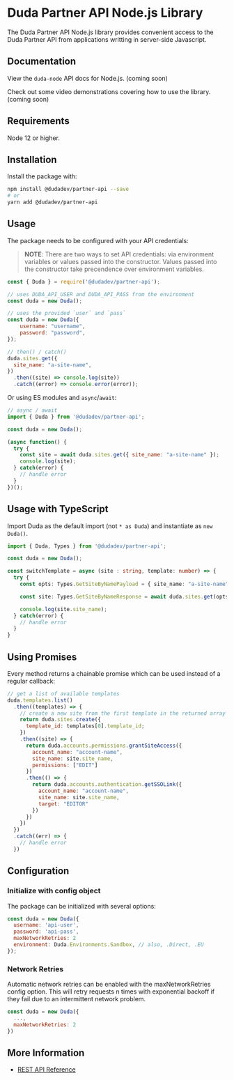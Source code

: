 # Duda Partner API Node.js Library

The Duda Partner API Node.js library provides convenient access to the Duda Partner API from applications writting in server-side Javascript.

## Documentation

View the `duda-node` API docs for Node.js. (coming soon)

Check out some video demonstrations covering how to use the library. (coming soon)

## Requirements

Node 12 or higher.

## Installation

Install the package with:

```bash
npm install @dudadev/partner-api --save
# or
yarn add @dudadev/partner-api
```

## Usage

The package needs to be configured with your API credentials:

> **NOTE**: There are two ways to set API credentials: via environment variables or values passed into the constructor. Values passed into the constructor take precendence over environment variables.

```javascript
const { Duda } = require('@dudadev/partner-api');

// uses DUDA_API_USER and DUDA_API_PASS from the environment
const duda = new Duda();

// uses the provided `user` and `pass`
const duda = new Duda({
    username: "username",
    password: "password",
});

// then() / catch()
duda.sites.get({
  site_name: "a-site-name",
})
  .then((site) => console.log(site))
  .catch((error) => console.error(error));
```

Or using ES modules and `async`/`await`:
```javascript
// async / await
import { Duda } from '@dudadev/partner-api';

const duda = new Duda();

(async function() {
  try {
    const site = await duda.sites.get({ site_name: "a-site-name" });
    console.log(site);
  } catch(error) {
    // handle error
  }
})();
```

## Usage with TypeScript

Import Duda as the default import (not `* as Duda`) and instantiate as `new Duda()`.

```typescript
import { Duda, Types } from '@dudadev/partner-api';

const duda = new Duda();

const switchTemplate = async (site : string, template: number) => {
  try {
    const opts: Types.GetSiteByNamePayload = { site_name: "a-site-name" };

    const site: Types.GetSiteByNameResponse = await duda.sites.get(opts);

    console.log(site.site_name);
  } catch(error) {
    // handle error
  }
}
```

## Using Promises

Every method returns a chainable promise which can be used instead of a regular callback:

```javascript
// get a list of available templates
duda.templates.list()
  .then((templates) => {
    // create a new site from the first template in the returned array
    return duda.sites.create({
      template_id: templates[0].template_id;
    })
    .then((site) => {
      return duda.accounts.permissions.grantSiteAccess({
        account_name: "account-name",
        site_name: site.site_name,
        permissions: ["EDIT"]
      })
      .then(() => {
        return duda.accounts.authentication.getSSOLink({
          account_name: "account-name",
          site_name: site.site_name,
          target: "EDITOR"
        })
      })
    })
  })
  .catch((err) => {
    // handle error
  })
```

## Configuration

### Initialize with config object

The package can be initialized with several options:

```javascript
const duda = new Duda({
  username: 'api-user',
  password: 'api-pass',
  maxNetworkRetries: 2
  environment: Duda.Environments.Sandbox, // also, .Direct, .EU
});
```
### Network Retries

Automatic network retries can be enabled with the maxNetworkRetries config option. This will retry requests n times with exponential backoff if they fail due to an intermittent network problem.

```javascript
const duda = new Duda({
  ...,
  maxNetworkRetries: 2
})
```

## More Information

- [REST API Reference](https://developer.duda.co/reference#getting-started-with-the-duda-api)